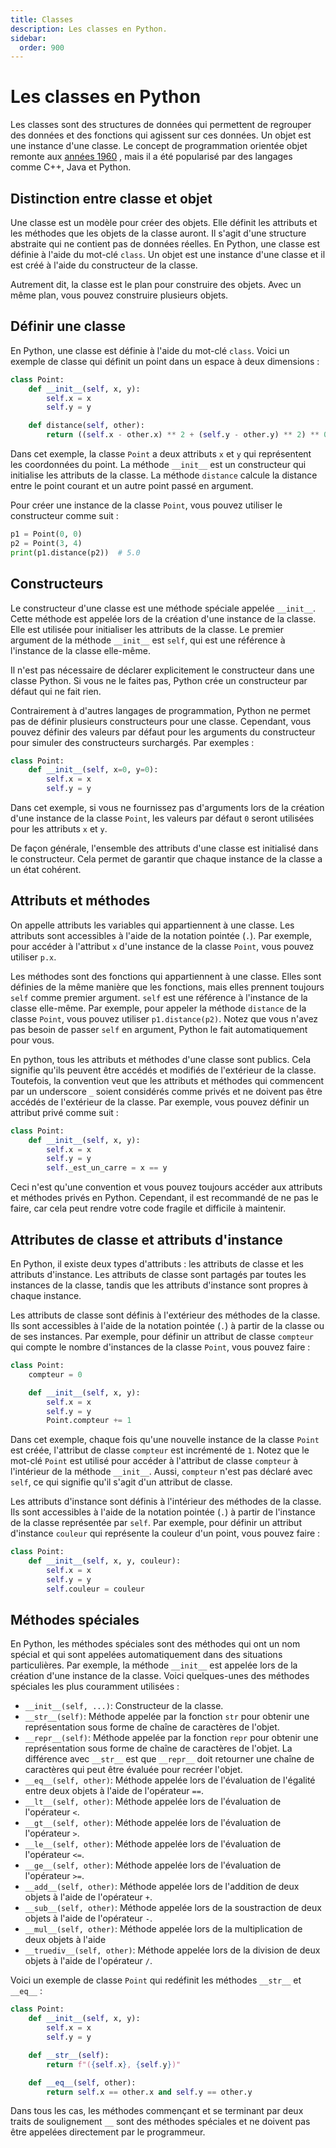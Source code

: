 ```yaml
---
title: Classes
description: Les classes en Python.
sidebar:
  order: 900
---
```


# Les classes en Python

Les classes sont des structures de données qui permettent de regrouper des
données et des fonctions qui agissent sur ces données. Un objet est une instance
d'une classe. Le concept de programmation
orientée objet remonte aux [années 1960](https://fr.wikipedia.org/wiki/Programmation_orient%C3%A9e_objet)
, mais il a été popularisé par des langages comme C++, Java et Python.

## Distinction entre classe et objet

Une classe est un modèle pour créer des objets. Elle définit les attributs et
les méthodes que les objets de la classe auront. Il s'agit d'une structure
abstraite qui ne contient pas de données réelles. En Python, une classe est
définie à l'aide du mot-clé `class`. Un objet est une instance d'une classe et
il est créé à l'aide du constructeur de la classe.

Autrement dit, la classe est le plan pour construire des objets. Avec un même plan,
vous pouvez construire plusieurs objets.

## Définir une classe

En Python, une classe est définie à l'aide du mot-clé `class`. Voici un exemple
de classe qui définit un point dans un espace à deux dimensions :

```python
class Point:
    def __init__(self, x, y):
        self.x = x
        self.y = y

    def distance(self, other):
        return ((self.x - other.x) ** 2 + (self.y - other.y) ** 2) ** 0.5
```

Dans cet exemple, la classe `Point` a deux attributs `x` et `y` qui représentent
les coordonnées du point. La méthode `__init__` est un constructeur qui initialise
les attributs de la classe. La méthode `distance` calcule la distance entre le
point courant et un autre point passé en argument.

Pour créer une instance de la classe `Point`, vous pouvez utiliser le constructeur
comme suit :

```python
p1 = Point(0, 0)
p2 = Point(3, 4)
print(p1.distance(p2))  # 5.0
```

## Constructeurs

Le constructeur d'une classe est une méthode spéciale appelée `__init__`. Cette
méthode est appelée lors de la création d'une instance de la classe. Elle est
utilisée pour initialiser les attributs de la classe. Le premier argument de
la méthode `__init__` est `self`, qui est une référence à l'instance de la classe
elle-même.

Il n'est pas nécessaire de déclarer explicitement le constructeur dans une classe
Python. Si vous ne le faites pas, Python crée un constructeur par défaut qui ne
fait rien.

Contrairement à d'autres langages de programmation, Python ne permet pas de définir
plusieurs constructeurs pour une classe. Cependant, vous pouvez définir des valeurs
par défaut pour les arguments du constructeur pour simuler des constructeurs
surchargés. Par exemples :

```python
class Point:
    def __init__(self, x=0, y=0):
        self.x = x
        self.y = y
```

Dans cet exemple, si vous ne fournissez pas d'arguments lors de la création d'une
instance de la classe `Point`, les valeurs par défaut `0` seront utilisées pour
les attributs `x` et `y`.

De façon générale, l'ensemble des attributs d'une classe est initialisé dans le
constructeur. Cela permet de garantir que chaque instance de la classe a un état
cohérent.

## Attributs et méthodes

On appelle attributs les variables qui appartiennent à une classe. Les attributs
sont accessibles à l'aide de la notation pointée (`.`). Par exemple, pour accéder
à l'attribut `x` d'une instance de la classe `Point`, vous pouvez utiliser `p.x`.

Les méthodes sont des fonctions qui appartiennent à une classe. Elles sont définies
de la même manière que les fonctions, mais elles prennent toujours `self` comme
premier argument. `self` est une référence à l'instance de la classe elle-même.
Par exemple, pour appeler la méthode `distance` de la classe `Point`, vous pouvez
utiliser `p1.distance(p2)`. Notez que vous n'avez pas besoin de passer `self` en
argument, Python le fait automatiquement pour vous.

En python, tous les attributs et méthodes d'une classe sont publics.
Cela signifie qu'ils peuvent être accédés et modifiés de l'extérieur de la classe.
Toutefois, la convention veut que les attributs et méthodes qui commencent par un
underscore `_` soient considérés comme privés et ne doivent pas être accédés de
l'extérieur de la classe. Par exemple, vous pouvez définir un attribut privé comme
suit :

```python
class Point:
    def __init__(self, x, y):
        self.x = x
        self.y = y
        self._est_un_carre = x == y
```

Ceci n'est qu'une convention et vous pouvez toujours accéder aux attributs et méthodes
privés en Python. Cependant, il est recommandé de ne pas le faire, car cela peut
rendre votre code fragile et difficile à maintenir.

## Attributes de classe et attributs d'instance

En Python, il existe deux types d'attributs : les attributs de classe et les attributs
d'instance. Les attributs de classe sont partagés par toutes les instances de la
classe, tandis que les attributs d'instance sont propres à chaque instance.

Les attributs de classe sont définis à l'extérieur des méthodes de la classe. Ils
sont accessibles à l'aide de la notation pointée (`.`) à partir de la classe ou
de ses instances. Par exemple, pour définir un attribut de classe `compteur` qui
compte le nombre d'instances de la classe `Point`, vous pouvez faire :

```python
class Point:
    compteur = 0

    def __init__(self, x, y):
        self.x = x
        self.y = y
        Point.compteur += 1
```

Dans cet exemple, chaque fois qu'une nouvelle instance de la classe `Point` est
créée, l'attribut de classe `compteur` est incrémenté de `1`. Notez que le mot-clé
`Point` est utilisé pour accéder à l'attribut de classe `compteur` à l'intérieur
de la méthode `__init__`. Aussi, `compteur` n'est pas déclaré avec `self`, ce qui
signifie qu'il s'agit d'un attribut de classe.

Les attributs d'instance sont définis à l'intérieur des méthodes de la classe.
Ils sont accessibles à l'aide de la notation pointée (`.`) à partir de
l'instance de la classe représentée par `self`. Par exemple, pour définir un
attribut d'instance `couleur` qui représente la couleur d'un point, vous pouvez
faire :

```python
class Point:
    def __init__(self, x, y, couleur):
        self.x = x
        self.y = y
        self.couleur = couleur
```

## Méthodes spéciales

En Python, les méthodes spéciales sont des méthodes qui ont un nom spécial et
qui sont appelées automatiquement dans des situations particulières. Par exemple,
la méthode `__init__` est appelée lors de la création d'une instance de la classe.
Voici quelques-unes des méthodes spéciales les plus couramment utilisées :

- `__init__(self, ...)`: Constructeur de la classe.
- `__str__(self)`: Méthode appelée par la fonction `str` pour obtenir une représentation
  sous forme de chaîne de caractères de l'objet.
- `__repr__(self)`: Méthode appelée par la fonction `repr` pour obtenir une représentation
  sous forme de chaîne de caractères de l'objet. La différence avec `__str__` est que
    `__repr__` doit retourner une chaîne de caractères qui peut être évaluée pour
    recréer l'objet.
- `__eq__(self, other)`: Méthode appelée lors de l'évaluation de l'égalité entre deux
  objets à l'aide de l'opérateur `==`.
- `__lt__(self, other)`: Méthode appelée lors de l'évaluation de l'opérateur `<`.
- `__gt__(self, other)`: Méthode appelée lors de l'évaluation de l'opérateur `>`.
- `__le__(self, other)`: Méthode appelée lors de l'évaluation de l'opérateur `<=`.
- `__ge__(self, other)`: Méthode appelée lors de l'évaluation de l'opérateur `>=`.
- `__add__(self, other)`: Méthode appelée lors de l'addition de deux objets à l'aide
  de l'opérateur `+`.
- `__sub__(self, other)`: Méthode appelée lors de la soustraction de deux objets à l'aide
  de l'opérateur `-`.
- `__mul__(self, other)`: Méthode appelée lors de la multiplication de deux objets à l'aide
- `__truediv__(self, other)`: Méthode appelée lors de la division de deux objets à l'aide
  de l'opérateur `/`.

Voici un exemple de classe `Point` qui redéfinit les méthodes `__str__` et `__eq__` :

```python
class Point:
    def __init__(self, x, y):
        self.x = x
        self.y = y

    def __str__(self):
        return f"({self.x}, {self.y})"

    def __eq__(self, other):
        return self.x == other.x and self.y == other.y
```

Dans tous les cas, les méthodes commençant et se terminant par deux traits de
soulignement `__` sont des méthodes spéciales et ne doivent pas être
appelées directement par le programmeur.
